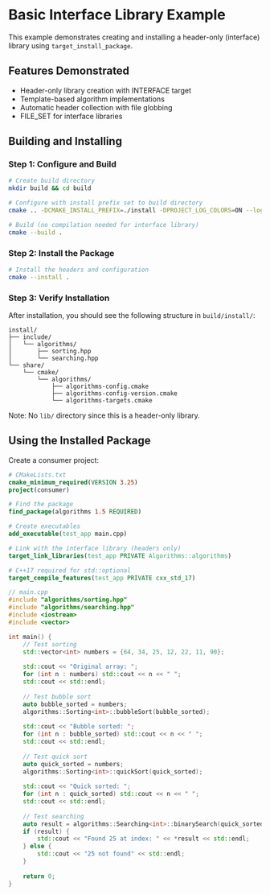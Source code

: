 # Basic Interface Library Example

This example demonstrates creating and installing a header-only (interface) library using `target_install_package`.

## Features Demonstrated

- Header-only library creation with INTERFACE target
- Template-based algorithm implementations
- Automatic header collection with file globbing
- FILE_SET for interface libraries

## Building and Installing

### Step 1: Configure and Build

```bash
# Create build directory
mkdir build && cd build

# Configure with install prefix set to build directory
cmake .. -DCMAKE_INSTALL_PREFIX=./install -DPROJECT_LOG_COLORS=ON --log-level=DEBUG

# Build (no compilation needed for interface library)
cmake --build .
```

### Step 2: Install the Package

```bash
# Install the headers and configuration
cmake --install .
```

### Step 3: Verify Installation

After installation, you should see the following structure in `build/install/`:

```
install/
├── include/
│   └── algorithms/
│       ├── sorting.hpp
│       └── searching.hpp
└── share/
    └── cmake/
        └── algorithms/
            ├── algorithms-config.cmake
            ├── algorithms-config-version.cmake
            └── algorithms-targets.cmake
```

Note: No `lib/` directory since this is a header-only library.

## Using the Installed Package

Create a consumer project:

```cmake
# CMakeLists.txt
cmake_minimum_required(VERSION 3.25)
project(consumer)

# Find the package
find_package(algorithms 1.5 REQUIRED)

# Create executables
add_executable(test_app main.cpp)

# Link with the interface library (headers only)
target_link_libraries(test_app PRIVATE Algorithms::algorithms)

# C++17 required for std::optional
target_compile_features(test_app PRIVATE cxx_std_17)
```

```cpp
// main.cpp
#include "algorithms/sorting.hpp"
#include "algorithms/searching.hpp"
#include <iostream>
#include <vector>

int main() {
    // Test sorting
    std::vector<int> numbers = {64, 34, 25, 12, 22, 11, 90};
    
    std::cout << "Original array: ";
    for (int n : numbers) std::cout << n << " ";
    std::cout << std::endl;
    
    // Test bubble sort
    auto bubble_sorted = numbers;
    algorithms::Sorting<int>::bubbleSort(bubble_sorted);
    
    std::cout << "Bubble sorted: ";
    for (int n : bubble_sorted) std::cout << n << " ";
    std::cout << std::endl;
    
    // Test quick sort
    auto quick_sorted = numbers;
    algorithms::Sorting<int>::quickSort(quick_sorted);
    
    std::cout << "Quick sorted: ";
    for (int n : quick_sorted) std::cout << n << " ";
    std::cout << std::endl;
    
    // Test searching
    auto result = algorithms::Searching<int>::binarySearch(quick_sorted, 25);
    if (result) {
        std::cout << "Found 25 at index: " << *result << std::endl;
    } else {
        std::cout << "25 not found" << std::endl;
    }
    
    return 0;
}
```
